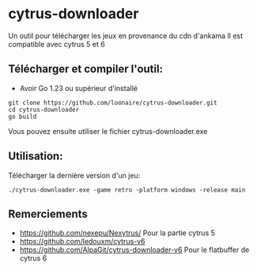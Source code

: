 # cytrus-downloader
Un outil pour télécharger les jeux en provenance du cdn d'ankama
Il est compatible avec cytrus 5 et 6

## Télécharger et compiler l'outil:
- Avoir Go 1.23 ou supérieur d'installé
```
git clone https://github.com/loonaire/cytrus-downloader.git
cd cytrus-downloader
go build
```
Vous pouvez ensuite utiliser le fichier cytrus-downloader.exe

## Utilisation:
Télécharger la dernière version d'un jeu:
```
./cytrus-downloader.exe -game retro -platform windows -release main
```

## Remerciements

- https://github.com/nexepu/Nexytrus/ Pour la partie cytrus 5
- https://github.com/ledouxm/cytrus-v6
- https://github.com/AlpaGit/cytrus-downloader-v6 Pour le flatbuffer de cytrus 6


